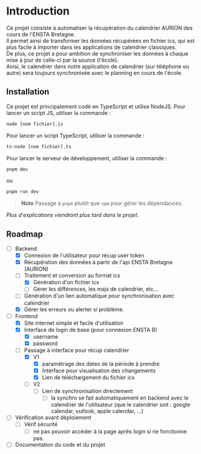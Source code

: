 # Introduction

Ce projet consiste à automatiser la récupération du calendrier AURION des cours de l'ENSTA Bretagne. \
Il permet ainsi de transformer les données récupérées en fichier ics, qui est plus facile à importer dans les applications de calendrier classiques. \
De plus, ce projet a pour ambition de synchroniser les données à chaque mise à jour de celle-ci par la source (l'école). \
Ainsi, le calendrier dans notre application de calendrier (sur téléphone ou autre) sera toujours synchronisée avec le planning en cours de l'école.

## Installation

Ce projet est principalement codé en TypeScript et utilise NodeJS.
Pour lancer un script JS, utiliser la commande :

```bash
node [nom fichier].js
```

Pour lancer un script TypeScript, utiliser la commande :

```bash
ts-node [nom fichier].ts
```

Pour lancer le serveur de développement, utiliser la commande :

```bash
pnpm dev
```

ou

```bash
pnpm run dev
```

> **Note**
> Passage à `pnpm` plutôt que `npm` pour gérer les dépendances.

*Plus d'explications viendront plus tard dans le projet.*

## Roadmap

- [ ] Backend
  - [x] Connexion de l'utilisateur pour récup user token
  - [x] Récupération des données à partir de l'api ENSTA Bretagne (AURION)
  - [ ] Traitement et conversion au format ics
    - [x] Génération d'un fichier ics
    - [ ] Gérer les différences, les majs de calendrier, etc...
  - [ ] Génération d'un lien automatique pour synchronisation avec calendrier
  - [x] Gérer les erreurs ou alerter si problème.
- [ ] Frontend
  - [x] Site internet simple et facile d'utilisation
  - [x] Interface de login de base (pour connexion ENSTA B)
    - [x] username
    - [x] password
  - [ ] Passage à interface pour récup calendrier
    - [x] V1
      - [x] paramétrage des dates de la période à prendre
      - [x] Interface pour visualisation des changements
      - [x] Lien de téléchargement du fichier ics
    - [ ] V2
      - [ ] Lien de synchronisation directement
        - [ ] la synchro se fait automatiquement en backend avec le calendrier de l'utilisateur (que le calendrier soit : google calendar, outlook, apple calendar, ...)
- [ ] Vérification avant déploiement
  - [ ] Vérif sécurité
    - [ ] ne pas pouvoir accéder à la page après login si ne fonctionne pas.
- [ ] Documentation du code et du projet
